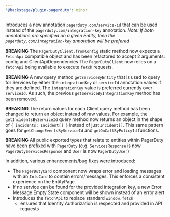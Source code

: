 ```yaml
---
'@backstage/plugin-pagerduty': minor
---
```


Introduces a new annotation `pagerduty.com/service-id` that can be used instead of the `pagerduty.com/integration-key` annotation.
_Note: If both annotations are specified on a given Entity, then the `pagerduty.com/integration-key` annotation will be prefered_

**BREAKING** The `PagerDutyClient.fromConfig` static method now expects a `FetchApi` compatible object and has been refactored to
accept 2 arguments: config and ClientApiDependencies
The `PagerDutyClient` now relies on a `fetchApi` being available to execute `fetch` requests.

**BREAKING** A new query method `getServiceByEntity` that is used to query for Services by either the `integrationKey` or `serviceId`
annotation values if they are defined. The `integrationKey` value is preferred currently over `serviceId`. As such, the previous
`getServiceByIntegrationKey` method has been removed.

**BREAKING** The return values for each Client query method has been changed to return an object instead of raw values.
For example, the `getIncidentsByServiceId` query method now returns an object in the shape of `{ incidents: Incident[] }`
instead of just `Incident[]`.
This same pattern goes for `getChangeEventsByServiceId` and `getOnCallByPolicyId` functions.

**BREAKING** All public exported types that relate to entities within PagerDuty have been prefixed with `PagerDuty` (e.g. `ServicesResponse` is now `PagerDutyServicesResponse` and `User` is now `PagerDutyUser`)

In addition, various enhancements/bug fixes were introduced:

- The `PagerDutyCard` component now wraps error and loading messages with an `InfoCard` to contain errors/messages. This enforces a consistent experience on the EntityPage
- If no service can be found for the provided integration key, a new Error Message Empty State component will be shown instead of an error alert
- Introduces the `fetchApi` to replace standard `window.fetch`
  - ensures that Identity Authorization is respected and provided in API requests
